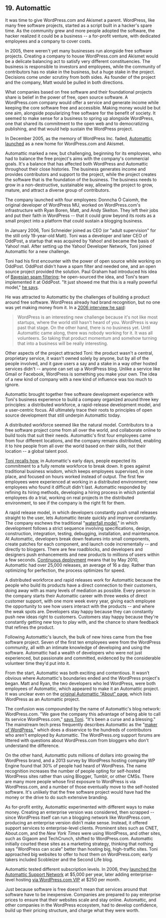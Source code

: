 ## 19. Automattic

It was time to give WordPress.com and Akismet a parent. WordPress, like many free software projects, started as a script built in a hacker's spare time. As the community grew and more people adopted the software, the hacker realized it could be a business -- a for-profit venture, with dedicated employees and a company to cover costs. 

In 2005, there weren't yet many businesses run alongside free software projects. Creating a company to house WordPress.com and Akismet would be a delicate balancing act to satisfy very different constituencies. The business is responsible to investors and employees, while the community of contributors has no stake in the business, but a huge stake in the project. Decisions come under scrutiny from both sides. As founder of the project and the company, Matt would be pulled in both directions. 

What companies based on free software and their foundational projects share is belief in the power of free, open source software. A WordPress.com company would offer a service and generate income while keeping the core software free and accessible. Making money would be but one aim, alongside popularizing free software for the benefit of society. It seemed to make sense for a business to spring up alongside WordPress, one that shared its commitment to the open web and to democratizing publishing, and that would help sustain the WordPress project. 

In December 2005, as the memory of WordPress Inc. faded, <a href="http://ma.tt/2005/12/automattic-beta/">Automattic launched</a> as a new home for WordPress.com and Akismet. 

Automattic marked a new, but challenging, beginning for its employees, who had to balance the free project's aims with the company's commercial goals. It's a balance that has affected both WordPress and Automattic throughout their close histories. The business generates income and provides contributors and support to the project, while the project creates the software that is the foundation of the business. The business needs to grow in a non-destructive, sustainable way, allowing the project to grow, mature, and attract a diverse group of contributors. 

The company launched with four employees: Donncha Ó Caiomh, the original developer of WordPress MU, worked on WordPress.com's infrastructure with Ryan Boren, Matt, and Andy Skelton. They left their jobs and put their faith in WordPress -- that it could grow beyond its roots as a small project into a platform that could sustain a blogging business. 		

In January 2006, Toni Schneider joined as CEO (or "adult supervision" for the still only 19-year-old Matt). Toni was a developer and later CEO of OddPost, a startup that was acquired by Yahoo! and became the basis of Yahoo! mail. After setting up the Yahoo! Developer Network, Toni joined Automattic for a new challenge. 	
	
Toni had his first encounter with the power of open source while working on OddPost. OddPost didn't have a spam filter and needed one, and an open source project provided the solution. Paul Graham had introduced his idea of <a href="http://www.paulgraham.com/spam.html">Bayesian spam filtering</a>; he open-sourced the idea, and Toni's team implemented it at OddPost. "It just showed me that this is a really powerful model," <a href="http://archive.wordpress.org/interviews/2013_07_27_Schneider.html#L28">he says</a>. 

He was attracted to Automattic by the challenges of building a product around free software. WordPress already had brand recognition, but no one was yet making money from it. In a <a href="http://money.cnn.com/2006/04/18/magazines/business2/startuptype/index.htm">2006 interview he said</a>:	

<blockquote>WordPress is an interesting new challenge because it's not like most startups, where the world still hasn't heard of you. WordPress is way past that stage. On the other hand, there is no business yet. Until Automattic came along, there was nobody working for it. It was all volunteers. So taking that product momentum and somehow turning that into a business will be really interesting.</blockquote>

Other aspects of the project attracted Toni: the product wasn't a central, proprietary service, it wasn't owned solely by anyone, but by all of the people involved, and it gave users a say and a stake in a way other hosted services didn't -- anyone can set up a WordPress blog. Unlike a service like Gmail or Facebook, WordPress is something you make your own. The idea of a new kind of company with a new kind of influence was too much to ignore.

Automattic brought together free software development experience with Toni's business experience to build a company organized around three key principles: a distributed workforce, a rapid-release development model, and a user-centric focus. All ultimately trace their roots to principles of open source development that still underpin Automattic today.	

A distributed workforce seemed like the natural model. Contributors to a free software project come from all over the world, and collaborate online to build tools that suit their needs. Automattic's first four employees came from four different locations, and the company remains distributed, enabling it to hire people from all over the world based on their skills, not their location -- a global talent pool. 

<a href="http://archive.wordpress.org/interviews/2013_07_27_Schneider.html#L16">Toni recalls how</a>, in Automattic's early days, people expected its commitment to a fully remote workforce to break down. It goes against traditional business wisdom, which keeps employees supervised, in one place, and focused on hours worked instead of output. The first few employees were experienced at working in a distributed environment; new employees who found it difficult didn't last. Automattic responded by refining its hiring methods, developing a hiring process in which potential employees do a trial, working on real projects in the distributed environment, to see if the company is the right fit for them.

A rapid release model, in which developers constantly push small releases straight to the user, lets Automattic iterate quickly and improve constantly. The company eschews the traditional "<a href="https://en.wikipedia.org/wiki/Waterfall_model">waterfall model</a>," in which development follows a strict sequence involving specifications, design, construction, integration, testing, debugging, installation, and maintenance. At Automattic, developers break down features into small components, create patches for each component, and launch code incrementally -- and directly to bloggers. There are few roadblocks, and developers and designers push enhancements and new products to millions of users within a few seconds. <a href="http://toni.org/2010/05/19/in-praise-of-continuous-deployment-the-wordpress-com-story/">Continuous deployment</a> means that by May 2010, Automattic had over 25,000 releases, an average of 16 a day. Rather than optimizing for perfection, the process optimizes for speed. 	

A distributed workforce and rapid releases work for Automattic because the people who build its products have a direct connection to their customers, doing away with as many levels of mediation as possible. Every person in the company starts their Automattic career with three weeks of direct customer support, with one more week every year, giving each employee the opportunity to see how users interact with the products -- and where the weak spots are. Developers stay happy because they can constantly push new ideas right to customers. Customers stay happy because they're constantly getting new toys to play with, and the chance to share feedback that refines the product.		

Following Automattic's launch, the bulk of new hires came from the free software project. Seven of the first ten employees were from the WordPress community, all with an intimate knowledge of developing and using the software. Automattic had a wealth of developers who were not just experienced, but passionate and committed, evidenced by the considerable volunteer time they'd put into it.

From the start, Automattic was both exciting and contentious. It wasn’t obvious where Automattic's boundaries ended and the WordPress project's began. Matt and Ryan, the two developers who led WordPress, were both employees of Automattic, which appeared to make it an Automattic project. It was unclear even on the <a href="https://web.archive.org/web/20051224051341/http://www.automattic.com/projects/">original Automattic "About" page</a>, which lists WordPress as an Automattic project. 	

The confusion was compounded by the name of Automattic's blog network: WordPress.com. "We gave the company this advantage of being able to call its service WordPress.com," <a href="http://archive.wordpress.org/interviews/2013_07_27_Schneider.html#L40">says Toni</a>. "It's been a curse and a blessing."  The mainstream tech press frequently describes Automattic as the "<a href="http://mashable.com/2014/04/09/automattic-acquires-longreads/">maker of WordPress</a>," which does a disservice to the hundreds of contributors who aren't employed by Automattic. The WordPress.org support forums are littered with questions about WordPress.com from bloggers who don't understand the difference.

On the other hand, Automattic puts millions of dollars into growing the WordPress brand, and a 2013 survey by WordPress hosting company WP Engine found that 30% of people had heard of WordPress. The name recognition increases the number of people opting for self-hosted WordPress sites rather than using Blogger, Tumblr, or other CMSs. There are many more people whose first exposure to WordPress is via WordPress.com, and a number of those eventually move to the self-hosted software. It's unlikely that the free software project would have had the money or the drive to do such extensive branding.

As for-profit entity, Automattic experimented with different ways to make money. Creating an enterprise version was  considered, then scrapped -- since WordPress itself can run a blogging network like WordPress.com, producing an enterprise version didn’t make sense. Instead, it offered support services to enterprise-level clients. Prominent sites such as CNET, About.com, and the <em>New York Times</em> were using WordPress, and other sites, such as Gigaom and TechCrunch, shifted to WordPress.com. Automattic initially courted these sites as a marketing strategy, thinking that nothing says "WordPress can scale" better than hosting big, high-traffic sites. Toni approached big websites to offer to host them on WordPress.com; early takers included Scobleizer and the Second Life blog. 

Automattic tested different subscription levels. In 2006, they <a href="http://toni.org/2006/06/26/automattic-support-network/">launched the Automattic Support Network</a> at $5,000 per year, later adding enterprise-level hosting <a href="http://ma.tt/2006/09/wordpresscom-vip/">via WordPress.com VIP</a> at $250 per month.

Just because software is free doesn’t mean that services around that software have to be inexpensive. Companies are prepared to pay enterprise prices to ensure that their websites scale and stay online. Automattic, and other companies in the WordPress ecosystem, had to develop confidence, build up their pricing structure, and charge what they were worth.		

	
		




		
